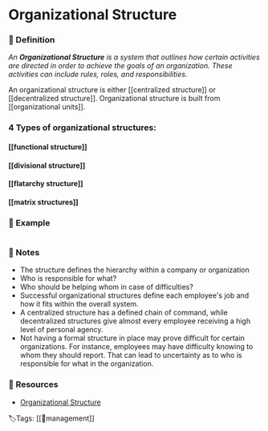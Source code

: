 # Organizational Structure

### 📍 Definition 
 _An **Organizational Structure** is a system that outlines how certain activities are directed in order to achieve the goals of an organization. These activities can include rules, roles, and responsibilities._

An organizational structure is either [[centralized structure]] or [[decentralized structure]]. Organizational structure is built from [[organizational units]].
 
 ### 4 Types of organizational structures:
 #### [[functional structure]]
 #### [[divisional structure]]
 #### [[flatarchy structure]]
 #### [[matrix structures]]

### 🔎 Example
```ad-example

```

### 📝 Notes
- The structure defines the hierarchy within a company or organization
- Who is responsible for what?
- Who should be helping whom in case of difficulties?
- Successful organizational structures define each employee's job and how it fits within the overall system.
- A centralized structure has a defined chain of command, while decentralized structures give almost every employee receiving a high level of personal agency.
- Not having a formal structure in place may prove difficult for certain organizations. For instance, employees may have difficulty knowing to whom they should report. That can lead to uncertainty as to who is responsible for what in the organization.

### 📂 Resources
- [Organizational Structure](https://www.investopedia.com/terms/o/organizational-structure.asp)


🏷Tags: [[👑management]]